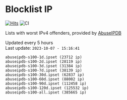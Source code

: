 # Blocklist IP

[![Hits](https://hits.seeyoufarm.com/api/count/incr/badge.svg?url=https%3A%2F%2Fgithub.com%2Fborestad%2Fblocklist-ip%2F&count_bg=%2379C83D&title_bg=%23555555&icon=&icon_color=%23E7E7E7&title=hits&edge_flat=false)](https://hits.seeyoufarm.com)  ![CI](https://img.shields.io/github/workflow/status/borestad/blocklist-ip/CI?style=flat-square)

Lists with worst IPv4 offenders, provided by [AbuseIPDB](https://www.abuseipdb.com/)

<!-- FOOTER-PLACEHOLDER -->
Updated every 5 hours<br>
Last update: `2023-10-07 - 15:16:41`
```
abuseipdb-s100-1d.ipset (23712 ip)
abuseipdb-s100-2d.ipset (28119 ip)
abuseipdb-s100-3d.ipset (31384 ip)
abuseipdb-s100-7d.ipset (38139 ip)
abuseipdb-s100-30d.ipset (62837 ip)
abuseipdb-s100-60d.ipset (88002 ip)
abuseipdb-s100-90d.ipset (112458 ip)
abuseipdb-s100-120d.ipset (125532 ip)
abuseipdb-s100-all.ipset (385665 ip)
```
